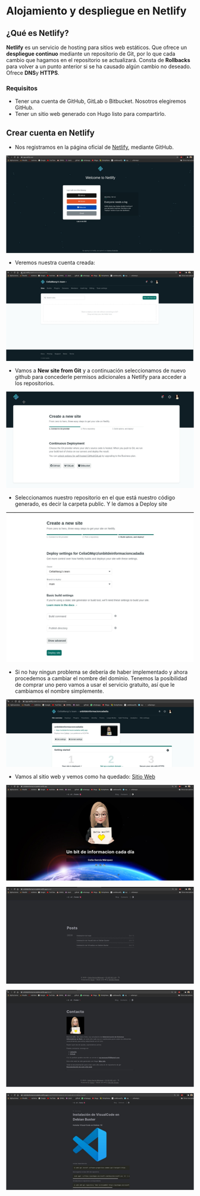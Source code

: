 # Alojamiento y despliegue en Netlify

## ¿Qué es Netlify?

**Netlify** es un servicio de hosting para sitios web estáticos. Que ofrece un **despliegue continuo** mediante un repositorio de Git, por lo que cada cambio que hagamos en el repositorio se actualizará. Consta de **Rollbacks** para volver a un punto anterior si se ha causado algún cambio no deseado. Ofrece **DNS**y **HTTPS**.


### Requisitos

* Tener una cuenta de GitHub, GitLab o Bitbucket. Nosotros elegiremos GitHub.
* Tener un sitio web generado con Hugo listo para compartirlo.


## Crear cuenta en Netlify

* Nos registramos en la página oficial de [Netlify](https://app.netlify.com/), mediante GitHub.

![net1.jpeg](https://github.com/CeliaGMqrz/gen_pagina_estatica_hugo/blob/main/capturas/net1.jpeg)

* Veremos nuestra cuenta creada:

![net2.jpeg](https://github.com/CeliaGMqrz/gen_pagina_estatica_hugo/blob/main/capturas/net2.jpeg)

* Vamos a **New site from Git** y a continuación seleccionamos de nuevo github para concederle permisos adicionales a Netlify para acceder a los repositorios.

![net3.jpeg](https://github.com/CeliaGMqrz/gen_pagina_estatica_hugo/blob/main/capturas/net3.jpeg)

* Seleccionamos nuestro repositorio en el que está nuestro código generado, es decir la carpeta public. Y le damos a Deploy site

![net4.jpeg](https://github.com/CeliaGMqrz/gen_pagina_estatica_hugo/blob/main/capturas/net4.jpeg)

* Si no hay ningun problema se debería de haber implementado y ahora procedemos a cambiar el nombre del dominio. Tenemos la posibilidad de comprar uno pero vamos a usar el servicio gratuito, así que le cambiamos el nombre simplemente.

![net5.jpeg](https://github.com/CeliaGMqrz/gen_pagina_estatica_hugo/blob/main/capturas/net5.jpeg)

* Vamos al sitio web y vemos como ha quedado: [Sitio Web](https://unbitdeinformacioncadadia.netlify.app/)

![r1.jpeg](https://github.com/CeliaGMqrz/gen_pagina_estatica_hugo/blob/main/capturas/r1.jpeg)

![r2.jpeg](https://github.com/CeliaGMqrz/gen_pagina_estatica_hugo/blob/main/capturas/r2.jpeg)

![r3.jpeg](https://github.com/CeliaGMqrz/gen_pagina_estatica_hugo/blob/main/capturas/r3.jpeg)

![r4.jpeg](https://github.com/CeliaGMqrz/gen_pagina_estatica_hugo/blob/main/capturas/r4.jpeg)




